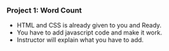 ### Project 1: Word Count
- HTML and CSS is already given to you and Ready.
- You have to add javascript code and make it work.
- Instructor will explain what you have to add.
